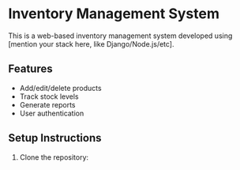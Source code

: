 # Inventory Management System

This is a web-based inventory management system developed using [mention your stack here, like Django/Node.js/etc].

## Features

- Add/edit/delete products
- Track stock levels
- Generate reports
- User authentication

## Setup Instructions

1. Clone the repository:

